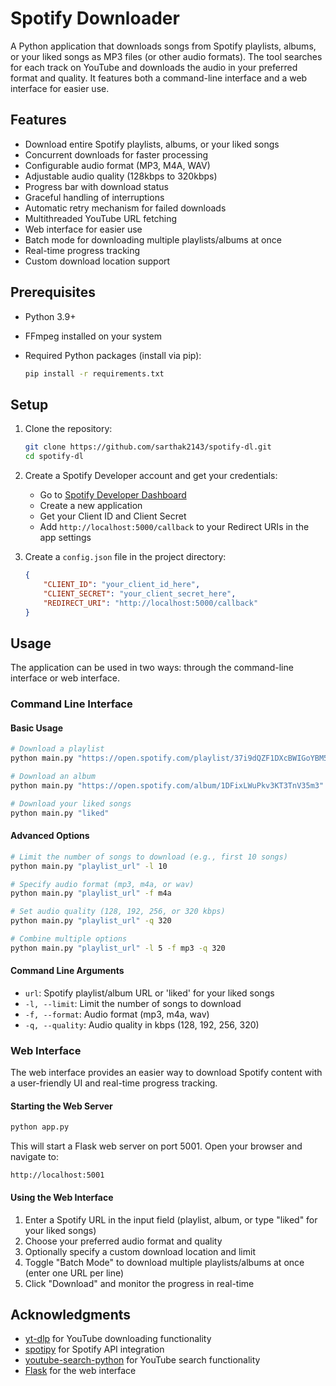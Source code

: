 # Spotify Downloader

A Python application that downloads songs from Spotify playlists, albums, or your liked songs as MP3 files (or other audio formats). The tool searches for each track on YouTube and downloads the audio in your preferred format and quality. It features both a command-line interface and a web interface for easier use.

## Features

- Download entire Spotify playlists, albums, or your liked songs
- Concurrent downloads for faster processing
- Configurable audio format (MP3, M4A, WAV)
- Adjustable audio quality (128kbps to 320kbps)
- Progress bar with download status
- Graceful handling of interruptions
- Automatic retry mechanism for failed downloads
- Multithreaded YouTube URL fetching
- Web interface for easier use
- Batch mode for downloading multiple playlists/albums at once
- Real-time progress tracking
- Custom download location support

## Prerequisites

- Python 3.9+
- FFmpeg installed on your system
- Required Python packages (install via pip):

  ```bash
  pip install -r requirements.txt
  ```

## Setup

1. Clone the repository:
   ```bash
   git clone https://github.com/sarthak2143/spotify-dl.git
   cd spotify-dl
   ```

2. Create a Spotify Developer account and get your credentials:
   - Go to [Spotify Developer Dashboard](https://developer.spotify.com/dashboard)
   - Create a new application
   - Get your Client ID and Client Secret
   - Add `http://localhost:5000/callback` to your Redirect URIs in the app settings

3. Create a `config.json` file in the project directory:

   ```json
   {
       "CLIENT_ID": "your_client_id_here",
       "CLIENT_SECRET": "your_client_secret_here",
       "REDIRECT_URI": "http://localhost:5000/callback"
   }
   ```

## Usage

The application can be used in two ways: through the command-line interface or web interface.

### Command Line Interface

#### Basic Usage

```bash
# Download a playlist
python main.py "https://open.spotify.com/playlist/37i9dQZF1DXcBWIGoYBM5M"

# Download an album
python main.py "https://open.spotify.com/album/1DFixLWuPkv3KT3TnV35m3"

# Download your liked songs
python main.py "liked"
```

#### Advanced Options

```bash
# Limit the number of songs to download (e.g., first 10 songs)
python main.py "playlist_url" -l 10

# Specify audio format (mp3, m4a, or wav)
python main.py "playlist_url" -f m4a

# Set audio quality (128, 192, 256, or 320 kbps)
python main.py "playlist_url" -q 320

# Combine multiple options
python main.py "playlist_url" -l 5 -f mp3 -q 320
```

#### Command Line Arguments

- `url`: Spotify playlist/album URL or 'liked' for your liked songs
- `-l, --limit`: Limit the number of songs to download
- `-f, --format`: Audio format (mp3, m4a, wav)
- `-q, --quality`: Audio quality in kbps (128, 192, 256, 320)

### Web Interface

The web interface provides an easier way to download Spotify content with a user-friendly UI and real-time progress tracking.

#### Starting the Web Server

```bash
python app.py
```

This will start a Flask web server on port 5001. Open your browser and navigate to:

```
http://localhost:5001
```

#### Using the Web Interface

1. Enter a Spotify URL in the input field (playlist, album, or type "liked" for your liked songs)
2. Choose your preferred audio format and quality
3. Optionally specify a custom download location and limit
4. Toggle "Batch Mode" to download multiple playlists/albums at once (enter one URL per line)
5. Click "Download" and monitor the progress in real-time

## Acknowledgments

- [yt-dlp](https://github.com/yt-dlp/yt-dlp) for YouTube downloading functionality
- [spotipy](https://spotipy.readthedocs.io/) for Spotify API integration
- [youtube-search-python](https://github.com/alexmercerind/youtube-search-python) for YouTube search functionality
- [Flask](https://flask.palletsprojects.com/) for the web interface

